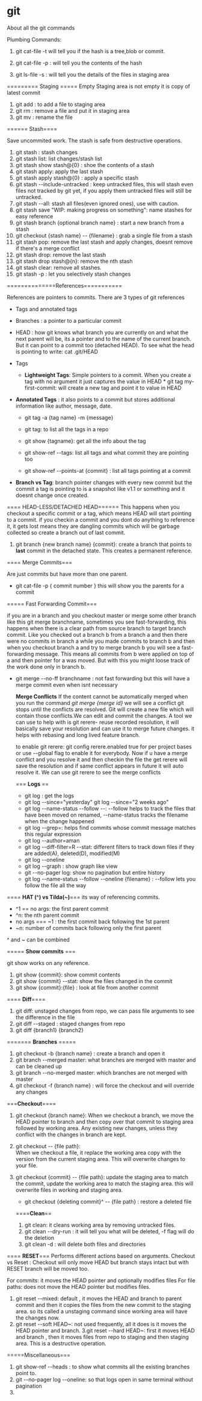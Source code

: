 # git
About all the git commands 


Plumbing Commands: 
1. git cat-file -t <hash>   will tell you if the hash is a tree,blob or commit.
2. git cat-file -p <hash> : will tell you the contents of the hash

3. git ls-file -s : will tell you the details of the files in staging area

========= Staging =====
Empty Staging area is not empty it is copy of latest commit 

1. git add <filename> : to add a file to staging area
2. git rm <filename>: remove a file and put it in staging area
3. git mv <old file name> <New file name>: rename the file


====== Stash====

Save uncommited work. The stash is safe from destructive operations.

1. git stash : stash changes 
2. git stash list: list changes/stash list
3. git stash show stash@{0} : shoe the contents of a stash 
4. git stash apply: apply the last stash
5. git stash apply stash@{0} : apply a specific stash
6. git stash --include-untracked : keep untracked files, this  will stash even files not tracked by git yet, if you apply them untracked files will still be untracked.
7. git stash --all:  stash all files(even ignored ones), use with caution.
8. git stash save "WIP: making progress on something": name stashes for easy reference 
9. git stash branch {optional branch name} : start a new branch from a stash 
10. git checkout {stash name} -- {filename} : grab a single file from a stash
11. git stash pop: remove the last stash and apply changes, doesnt remove if there's a merge conflict
12. git stash drop: remove the last stash 
13. git stash drop stash@{n}: remove the nth stash 
14. git stash clear: remove all stashes.
15. git stash -p : let you selectively stash changes

==============References===========

References are pointers to commits. 
There are 3 types of git references 
- Tags and annotated tags 
- Branches : a pointer to a particular commit
- HEAD : how git knows what branch you are currently on and what the next parent will be, its a pointer and 
to the 
name of the current branch. But it can point to a commit too (detached HEAD). To see what the head is pointing to
write: cat .git/HEAD

- Tags
   - **Lightweight Tags**: Simple pointers to a commit. When you create a tag with no argument it just captures the value in     HEAD 
         * git tag my-first-commit: will create a new tag and point it to value in HEAD
  
- **Annotated Tags** : it also points to a commit but stores additional information like author, message, date.
   - git tag -a {tag name} -m {message}
   
   - git tag: to list all the tags in a repo
   - git show {tagname}: get all the info about the tag
   - git show-ref --tags: list all tags and what commit they are pointing too
   - git show-ref --points-at {commit} : list all tags pointing at a commit 

- **Branch vs Tag**: branch pointer changes with every new commit but the commit a tag is pointing to is a snapshot like v1.1 or something and it doesnt change once created.


==== HEAD-LESS/DETACHED HEAD======
This happens when you checkout a specific commit or a tag, which means HEAD will start pointing to a commit.
if you checkin a commit and you dont do anything to reference it, it gets lost means they are dangling commits which will be 
garbage collected so create a branch out of last commit.

1. git branch {new branch name} {commit}: create a branch that points to **last** commit in the detached state. This creates a permanent reference.

==== Merge Commits===

Are just commits but have more than one parent.

* git cat-file -p { commit number } this will show you the parents for a commit 


===== Fast Forwarding Commit===

if you are in a branch and you checkout master or merge some other branch 
like this git merge branchname, sometimes you see fast-forwarding, this happens 
when  there is a clear path from source branch to target branch commit. Like 
you checked out a branch b from a branch a and then there were no commits in branch a while you made commits to branch b and then when you checkout branch a and try to merge branch b you will see a fast-forwarding message. This means all commits from b were applied on top of a and then pointer for a was moved. But with this you might loose track of the work done only in branch b. 

* git merge --no-ff branchname : not fast forwarding but this will have a merge commit even when isnt necessary

   **Merge Conflicts** 
   If the content cannot be automatically merged when you run the command *git merge {merge id}* 
   we will see a conflict git stops until the conflicts are resolved. Git will create a new file which 
   will contain those conflicts.We can edit and commit the changes. A tool we can use to help with is 
   git rerere- reuse recorded resolution, it will basically save your resolution and can use it to 
   merge future changes. it helps with rebasing and long lived feature branch.
   
   to enable git rerere: git config rerere.enabled true for per project bases or use --global flag to enable it for everybody. Now if u have a merge conflict and you resolve it and then checkin the file the get rerere will save the resolution and if same conflict appears in future it will auto resolve it. We can use 
   git rerere to see the merge conflicts
   
  === **Logs** ==
    - git log : get the logs 
    - git log --since="yesterday" 
      git log --since="2 weeks ago"
    - git log --name-status --follow --<file>: --follow helps to track the files that have been moved on renamed, --name-status tracks the filename when the change happened
   - git log --grep=<regexp>: helps find commits whose commit message matches this regular expression
   - git log --author=aman
   - git log --diff-filter=R --stat: different filters to track down files if they are added(A), deleted(D), modified(M)
   - git log --oneline 
   - git log --graph : show graph like view 
   - git --no-pager log: show no pagination but entire history
   - git log --name-status --follow --oneline {filename}  : --follow lets you follow the file all the way
 
 ==== **HAT (^) vs Tilda(~)**===
 its way of referencing commits. 
 - ^1 == no args: the first parent commit 
 - ^n: the nth parent commit 
 - no args === ~1 : the first commit back following the 1st parent 
 - ~n: number of commits back following only the first parent
 
  ^ and ~ can be combined 
  
  ===== **Show commits** ===
  
  git show works on any reference.
  
  1. git show {commit}: show commit contents 
  2. git show {commit} --stat: show the files changed in the commit 
  3. git show {commit}:{file} : look at file from another commit 
  
  
  ==== **Diff**====
  1. git diff: unstaged changes from repo, we can pass file arguments to see the difference in the file
  2. git diff --staged : staged changes from repo
  3. git diff {branch1} {branch2}
  
  ======= **Branches** =====
  1. git checkout -b {branch name} : create a branch and open it 
  2. git branch --merged master: what branches are merged with master and can be cleaned up
  3. git branch --no-merged master: which branches are not merged with master
  4. git checkout -f {branch name} : will force the checkout and will override any changes
  
  
  
  ===**Checkout**====
  
 1. git checkout {branch name}: When we checkout a branch, we move the HEAD pointer to branch and then copy over that commit to staging area followed by 
  working area. Any existing new changes, unless they conflict with the changes in branch are kept.
 2. git checkout -- {file path}:   
  When we checkout a file, it replace the working area copy with the version from the current staging area. This will overwrite changes to your file. 
 3. git checkout {commit} -- {file path}: update the staging area to match the commit, update the working area to match the staging area. this will overwrite files in working and staging area.
    - git checkout {deleting commit}^ -- {file path} : restore a deleted file
    
    
    ====**Clean**==
    1. git clean: it cleans working area by removing untracked files.
    2. git clean --dry-run : it will tell you what will be deleted, -f flag will do the deletion
    3. git clean -d : will delete both files and directories
   
   
   ==== **RESET**===
   Performs different actions based on arguments. 
   Checkout vs Reset : Checkout will only move HEAD but branch stays intact but with RESET branch will be moved too.
   
   For commits: it moves the HEAD pointer and optionally modifies files
   For file paths: does not move the HEAD pointer but modifies files.
   
   1. git reset --mixed: default , it moves the HEAD and branch  to parent commit and then it copies the files from the new commit to the staging area. so its called a unstaging command since working area will have the changes now.
   2. git reset --soft HEAD~: not used frequently, all it does is it moves the HEAD pointer and branch.
   3.git reset --hard HEAD~: first it moves HEAD and branch , then it moves files from repo to staging and then staging area. This is a destructive operation.
   
    
    
  
  
  
 
   
   


=====Miscellaneous===
1. git show-ref --heads : to show what commits all the existing branches point to.
2. git --no-pager log --oneline: so that logs open in same terminal without pagination
3. 
 
